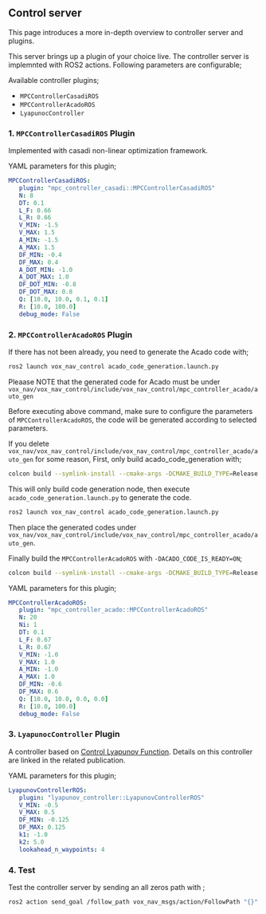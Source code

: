 ## Control server

This page introduces a more in-depth overview to controller server and plugins.


This server brings up a plugin of your choice live. The controller server is implemnted with ROS2 actions. 
Following parameters are configurable;


Available controller plugins; 
* `MPCControllerCasadiROS`
* `MPCControllerAcadoROS`
* `LyapunocController`

### 1. `MPCControllerCasadiROS` Plugin

Implemented with casadi non-linear optimization framework. 

YAML parameters for this plugin;

```yaml
MPCControllerCasadiROS:
   plugin: "mpc_controller_casadi::MPCControllerCasadiROS"
   N: 8                                                                 # timesteps in MPC Horizon
   DT: 0.1                                                              # discretization time between timesteps(s)
   L_F: 0.66                                                            # distance from CoG to front axle(m)
   L_R: 0.66                                                            # distance from CoG to rear axle(m)
   V_MIN: -1.5                                                          # min / max velocity constraint(m / s)
   V_MAX: 1.5
   A_MIN: -1.5                                                          # min / max acceleration constraint(m / s ^ 2)
   A_MAX: 1.5
   DF_MIN: -0.4                                                         # min / max front steer angle constraint(rad)
   DF_MAX: 0.4
   A_DOT_MIN: -1.0                                                      # min / max jerk constraint(m / s ^ 3)
   A_DOT_MAX: 1.0
   DF_DOT_MIN: -0.8                                                     # min / max front steer angle rate constraint(rad / s)
   DF_DOT_MAX: 0.8
   Q: [10.0, 10.0, 0.1, 0.1]                                            # weights on x, y, psi, and v.
   R: [10.0, 100.0]                                                     # weights on jerk and slew rate(steering angle derivative)
   debug_mode: False                                                    # enable/disable debug messages
```
### 2. `MPCControllerAcadoROS` Plugin

If there has not been already, you need to generate the Acado code with; 

```bash
ros2 launch vox_nav_control acado_code_generation.launch.py
```

Pleaase NOTE that the generated code for Acado must be under `vox_nav/vox_nav_control/include/vox_nav_control/mpc_controller_acado/auto_gen`

Before executing above command, make sure to configure the parameters of `MPCControllerAcadoROS`, the code will be generated according to selected parameters.

If you delete `vox_nav/vox_nav_control/include/vox_nav_control/mpc_controller_acado/auto_gen` for some reason, 
First, only build acado_code_generation with; 

```bash
colcon build --symlink-install --cmake-args -DCMAKE_BUILD_TYPE=Release -DACADOS_WITH_QPOASES=ON -DACADO_CODE_IS_READY=OFF
```
This will only build code generation node, then execute `acado_code_generation.launch.py` to generate the code. 

```bash
ros2 launch vox_nav_control acado_code_generation.launch.py
```
Then place the generated codes under `vox_nav/vox_nav_control/include/vox_nav_control/mpc_controller_acado/auto_gen`. 

Finally build the `MPCControllerAcadoROS` with `-DACADO_CODE_IS_READY=ON`;

```bash
colcon build --symlink-install --cmake-args -DCMAKE_BUILD_TYPE=Release -DACADOS_WITH_QPOASES=ON -DACADO_CODE_IS_READY=ON
```

YAML parameters for this plugin;

```yaml
MPCControllerAcadoROS:
   plugin: "mpc_controller_acado::MPCControllerAcadoROS"
   N: 20                                                                # timesteps in MPC Horizon
   Ni: 1
   DT: 0.1                                                              # discretization time between timesteps(s)
   L_F: 0.67                                                            # distance from CoG to front axle(m)
   L_R: 0.67                                                            # distance from CoG to rear axle(m)
   V_MIN: -1.0                                                          # min / max velocity constraint(m / s)
   V_MAX: 1.0
   A_MIN: -1.0                                                          # min / max acceleration constraint(m / s ^ 2)
   A_MAX: 1.0
   DF_MIN: -0.6                                                         # min / max front steer angle constraint(rad)
   DF_MAX: 0.6
   Q: [10.0, 10.0, 0.0, 0.0]                                            # weights on x, y, v, and psi.
   R: [10.0, 100.0]                                                     # weights on input acc and df, acceleration and steering angle
   debug_mode: False                                                    # enable/disable debug messages
```

### 3. `LyapunocController` Plugin
A controller based on [Control Lyapunov Function](https://arxiv.org/pdf/2210.02837v1.pdf). Details on this controller are linked in the related publication. 

YAML parameters for this plugin;
```yaml
LyapunovControllerROS:
   plugin: "lyapunov_controller::LyapunovControllerROS"
   V_MIN: -0.5                                                          # min / max velocity constraint(m / s)
   V_MAX: 0.5
   DF_MIN: -0.125                                                       # min / max front steer angle constraint(rad)
   DF_MAX: 0.125
   k1: -1.0                                                             # Control coefficents, see the related paper. 
   k2: 5.0
   lookahead_n_waypoints: 4                                             # Number of waypoints on the path to follow
```

### 4. Test
Test the controller server by sending an all zeros path with ;
 
```bash
ros2 action send_goal /follow_path vox_nav_msgs/action/FollowPath "{}"
``` 